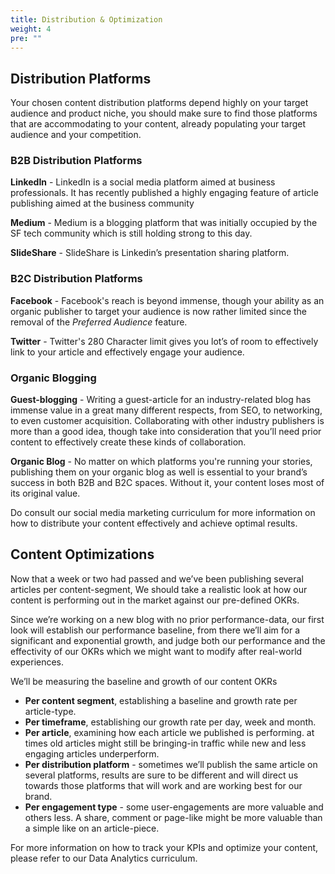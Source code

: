```yaml
---
title: Distribution & Optimization
weight: 4
pre: ""
---
```


## Distribution Platforms

Your chosen content distribution platforms depend highly on your target audience and product niche, you should make sure to find those platforms that are accommodating to your content, already populating your target audience and your competition.

### B2B Distribution Platforms

**LinkedIn** - LinkedIn is a social media platform aimed at business professionals. It has recently published a highly engaging  feature of article publishing aimed at the business community

**Medium** - Medium is a blogging platform that was initially occupied by the SF tech community which is still holding strong to this day.

**SlideShare** - SlideShare is Linkedin’s presentation sharing platform.

### B2C Distribution Platforms

**Facebook** - Facebook's reach is beyond immense, though your ability as an organic publisher to target your audience is now rather limited since the removal of the *Preferred Audience* feature.

**Twitter** - Twitter's 280 Character limit gives you lot’s of room to effectively link to your article and effectively engage your audience.

### Organic Blogging

**Guest-blogging** - Writing a guest-article for an industry-related blog has immense value in a great many different respects, from SEO, to networking, to even customer acquisition. Collaborating with other industry publishers is more than a good idea, though take into consideration that you’ll need prior content to effectively create these kinds of collaboration.

**Organic Blog** - No matter on which platforms you're running your stories, publishing them on your organic blog as well is essential to your brand’s success in both B2B and B2C spaces. Without it, your content loses most of its original value.

Do consult our social media marketing curriculum for more information on how to distribute your content effectively and achieve optimal results.

## Content Optimizations

Now that a week or two had passed and we’ve been publishing several articles per content-segment, We should take a realistic look at how our content is performing out in the market against our pre-defined OKRs.

Since we’re working on a new blog with no prior performance-data, our first look will establish our performance baseline, from there we’ll aim for a significant and exponential growth, and judge both our performance and the effectivity of our OKRs which we might want to modify after real-world experiences.

We’ll be measuring the baseline and growth of our content OKRs

- **Per content segment**, establishing a baseline and growth rate per article-type.
- **Per timeframe**, establishing our growth rate per day, week and month.
- **Per article**, examining how each article we published is performing. at times old articles might still be bringing-in traffic while new and less engaging articles underperform.
- **Per distribution platform** - sometimes we’ll publish the same article on several platforms, results are sure to be different and will direct us towards those platforms that will work and are working best for our brand.
- **Per engagement type** - some user-engagements are more valuable and others less. A share, comment or page-like might be more valuable than a simple like on an article-piece.

For more information on how to track your KPIs and optimize your content, please refer to our Data Analytics curriculum.
